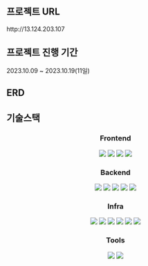 

## 프로젝트 URL
<p>http://13.124.203.107</p>

## 프로젝트 진행 기간
<p>2023.10.09 ~ 2023.10.19(11일)</p>


## ERD


## 기술스택
<div align=center> 
  <h3><b>Frontend</b></h3>
  <img src="https://img.shields.io/badge/React-61DAFB?style=flat&logo=react&logoColor=black"> 
  <img src="https://img.shields.io/badge/Javascript-F7DF1E?style=flat&logo=javascript&logoColor=white">
  <img src="https://img.shields.io/badge/Axios-5A29E4?stype=flat&logo=axios&logoColor=white">
  <img src="https://img.shields.io/badge/StyledComponents-DB7093?&stype=flat&logo=styledcomponents&logoColor=white">
  <br/>
  
  <h3><b>Backend</b></h3>
  <img src="https://img.shields.io/badge/Typescript-3178C6?style=flat&logo=typescript&logoColor=white">
  <img src="https://img.shields.io/badge/Bun-FFDF6F?style=flat&logo=Bun&logoColor=white">
  <img src="https://img.shields.io/badge/Elysia-415454?style=flat&logo=&logoColor=white">
  <img src="https://img.shields.io/badge/MySQL-4479A1?&style=flat&logo=mysql&logoColor=white">
  <img src="https://img.shields.io/badge/prisma-2D3748?style=flat&logo=prisma&logoColor=white"> 
  <br/>

  <h3><b>Infra</b></h3>
  <img src="https://img.shields.io/badge/AWS EC2-FF9900?&logo=amazon ec2&logoColor=white">
  <img src="https://img.shields.io/badge/AWS RDS-527FFF?&logo=amazonrds&logoColor=white">
  <img src="https://img.shields.io/badge/Ubuntu-E95420?&logo=ubuntu&logoColor=white">
  <img src="https://img.shields.io/badge/Nginx-009639?&logo=nginx&logoColor=white">
  <img src="https://img.shields.io/badge/Git Action-2088FF?style=flat&logo=github actions&logoColor=white"> 
  <img src="https://img.shields.io/badge/WSL-1A285F?style=flat&logo=&logoColor=white">
  
  <br/>

  <h3><b>Tools</b></h3>
  <img src="https://img.shields.io/badge/GitHub-181717?&logo=github&logoColor=white">
  <img src="https://img.shields.io/badge/Postman-FF6C37?&logo=Postman&logoColor=white">
</div>


